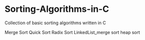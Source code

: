 # Sorting-Algorithms-in-C
Collection of basic sorting algorithms written in C

Merge Sort
Quick Sort
Radix Sort
LinkedList_merge sort
heap sort